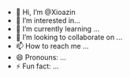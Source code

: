 - 👋 Hi, I’m @Xioazin
- 👀 I’m interested in...
- 🌱 I’m currently learning ...
- 💞️ I’m looking to collaborate on ...
- 📫 How to reach me ...
- 😄 Pronouns: ...
- ⚡ Fun fact: ...

<!---
7Lea/7Lea is a ✨ special ✨ repository because its `README.md` (this file) appears on your GitHub profile.
You can click the Preview link to take a look at your changes.
--->
